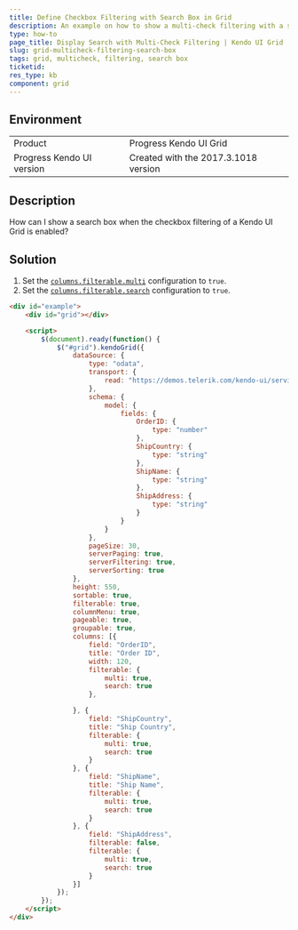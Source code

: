 ```yaml
---
title: Define Checkbox Filtering with Search Box in Grid
description: An example on how to show a multi-check filtering with a search box in the Kendo UI Grid.
type: how-to
page_title: Display Search with Multi-Check Filtering | Kendo UI Grid
slug: grid-multicheck-filtering-search-box
tags: grid, multicheck, filtering, search box
ticketid:
res_type: kb
component: grid
---
```


## Environment

<table>
 <tr>
  <td>Product</td>
  <td>Progress Kendo UI Grid</td>
 </tr>
 <tr>
  <td>Progress Kendo UI version</td>
  <td>Created with the 2017.3.1018 version</td>
 </tr>
</table>

## Description

How can I show a search box when the checkbox filtering of a Kendo UI Grid is enabled?

## Solution

1. Set the [`columns.filterable.multi`](https://docs.telerik.com/kendo-ui/api/javascript/ui/grid/configuration/columns.filterable.multi) configuration to `true`.
1. Set the [`columns.filterable.search`](https://docs.telerik.com/kendo-ui/api/javascript/ui/grid/configuration/columns.filterable.search) configuration to `true`.

```html
<div id="example">
    <div id="grid"></div>

    <script>
        $(document).ready(function() {
            $("#grid").kendoGrid({
                dataSource: {
                    type: "odata",
                    transport: {
                        read: "https://demos.telerik.com/kendo-ui/service/Northwind.svc/Orders"
                    },
                    schema: {
                        model: {
                            fields: {
                                OrderID: {
                                    type: "number"
                                },
                                ShipCountry: {
                                    type: "string"
                                },
                                ShipName: {
                                    type: "string"
                                },
                                ShipAddress: {
                                    type: "string"
                                }
                            }
                        }
                    },
                    pageSize: 30,
                    serverPaging: true,
                    serverFiltering: true,
                    serverSorting: true
                },
                height: 550,
                sortable: true,
                filterable: true,
                columnMenu: true,
                pageable: true,
                groupable: true,
                columns: [{
                    field: "OrderID",
                    title: "Order ID",
                    width: 120,
                    filterable: {
                        multi: true,
                        search: true
                    },

                }, {
                    field: "ShipCountry",
                    title: "Ship Country",
                    filterable: {
                        multi: true,
                        search: true
                    }
                }, {
                    field: "ShipName",
                    title: "Ship Name",
                    filterable: {
                        multi: true,
                        search: true
                    }
                }, {
                    field: "ShipAddress",
                    filterable: false,
                    filterable: {
                        multi: true,
                        search: true
                    }
                }]
            });
        });
    </script>
</div>
```
